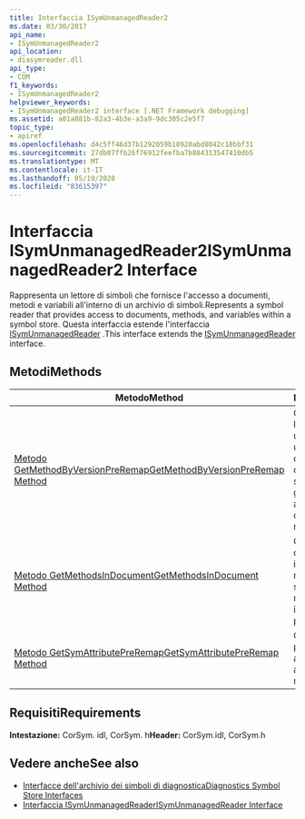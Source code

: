 ```yaml
---
title: Interfaccia ISymUnmanagedReader2
ms.date: 03/30/2017
api_name:
- ISymUnmanagedReader2
api_location:
- diasymreader.dll
api_type:
- COM
f1_keywords:
- ISymUnmanagedReader2
helpviewer_keywords:
- ISymUnmanagedReader2 interface [.NET Framework debugging]
ms.assetid: a01a881b-82a3-4b3e-a3a9-9dc305c2e5f7
topic_type:
- apiref
ms.openlocfilehash: d4c5ff46d37b1292059b18920abd8042c18bbf31
ms.sourcegitcommit: 27db07ffb26f76912feefba7b884313547410db5
ms.translationtype: MT
ms.contentlocale: it-IT
ms.lasthandoff: 05/19/2020
ms.locfileid: "83615397"
---
```

# <a name="isymunmanagedreader2-interface"></a><span data-ttu-id="1303a-102">Interfaccia ISymUnmanagedReader2</span><span class="sxs-lookup"><span data-stu-id="1303a-102">ISymUnmanagedReader2 Interface</span></span>
<span data-ttu-id="1303a-103">Rappresenta un lettore di simboli che fornisce l'accesso a documenti, metodi e variabili all'interno di un archivio di simboli.</span><span class="sxs-lookup"><span data-stu-id="1303a-103">Represents a symbol reader that provides access to documents, methods, and variables within a symbol store.</span></span> <span data-ttu-id="1303a-104">Questa interfaccia estende l'interfaccia [ISymUnmanagedReader](isymunmanagedreader-interface.md) .</span><span class="sxs-lookup"><span data-stu-id="1303a-104">This interface extends the [ISymUnmanagedReader](isymunmanagedreader-interface.md) interface.</span></span>  
  
## <a name="methods"></a><span data-ttu-id="1303a-105">Metodi</span><span class="sxs-lookup"><span data-stu-id="1303a-105">Methods</span></span>  
  
|<span data-ttu-id="1303a-106">Metodo</span><span class="sxs-lookup"><span data-stu-id="1303a-106">Method</span></span>|<span data-ttu-id="1303a-107">Descrizione</span><span class="sxs-lookup"><span data-stu-id="1303a-107">Description</span></span>|  
|------------|-----------------|  
|[<span data-ttu-id="1303a-108">Metodo GetMethodByVersionPreRemap</span><span class="sxs-lookup"><span data-stu-id="1303a-108">GetMethodByVersionPreRemap Method</span></span>](isymunmanagedreader2-getmethodbyversionpreremap-method.md)|<span data-ttu-id="1303a-109">Ottenere un metodo del lettore di simboli, dato un token del metodo e un numero di versione di modifica e continuazione.</span><span class="sxs-lookup"><span data-stu-id="1303a-109">Get a symbol reader method, given a method token and an edit-and-continue version number.</span></span>|  
|[<span data-ttu-id="1303a-110">Metodo GetMethodsInDocument</span><span class="sxs-lookup"><span data-stu-id="1303a-110">GetMethodsInDocument Method</span></span>](isymunmanagedreader2-getmethodsindocument-method.md)|<span data-ttu-id="1303a-111">Ottiene tutti i metodi che dispongono di informazioni sulla riga nel documento specificato.</span><span class="sxs-lookup"><span data-stu-id="1303a-111">Gets every method that has line information in the provided document.</span></span>|  
|[<span data-ttu-id="1303a-112">Metodo GetSymAttributePreRemap</span><span class="sxs-lookup"><span data-stu-id="1303a-112">GetSymAttributePreRemap Method</span></span>](isymunmanagedreader2-getsymattributepreremap-method.md)|<span data-ttu-id="1303a-113">Ottiene un attributo personalizzato in base al nome.</span><span class="sxs-lookup"><span data-stu-id="1303a-113">Gets a custom attribute based upon its name.</span></span>|  
  
## <a name="requirements"></a><span data-ttu-id="1303a-114">Requisiti</span><span class="sxs-lookup"><span data-stu-id="1303a-114">Requirements</span></span>  
 <span data-ttu-id="1303a-115">**Intestazione:** CorSym. idl, CorSym. h</span><span class="sxs-lookup"><span data-stu-id="1303a-115">**Header:** CorSym.idl, CorSym.h</span></span>  
  
## <a name="see-also"></a><span data-ttu-id="1303a-116">Vedere anche</span><span class="sxs-lookup"><span data-stu-id="1303a-116">See also</span></span>

- [<span data-ttu-id="1303a-117">Interfacce dell'archivio dei simboli di diagnostica</span><span class="sxs-lookup"><span data-stu-id="1303a-117">Diagnostics Symbol Store Interfaces</span></span>](diagnostics-symbol-store-interfaces.md)
- [<span data-ttu-id="1303a-118">Interfaccia ISymUnmanagedReader</span><span class="sxs-lookup"><span data-stu-id="1303a-118">ISymUnmanagedReader Interface</span></span>](isymunmanagedreader-interface.md)
